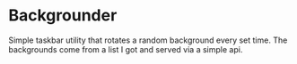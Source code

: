 Backgrounder
=============

Simple taskbar utility that rotates a random background every set time.
The backgrounds come from a list I got and served via a simple api.